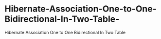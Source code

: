# Hibernate-Association-One-to-One-Bidirectional-In-Two-Table-
Hibernate Association One to One Bidirectional In Two Table 
